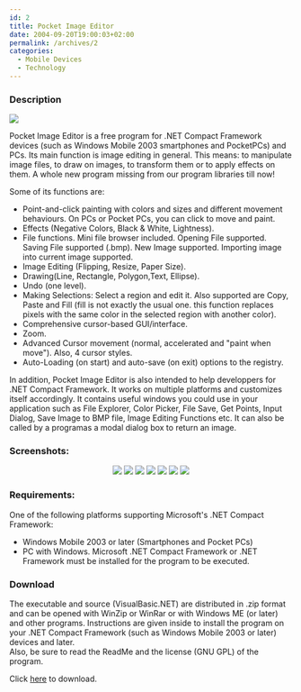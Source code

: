```yaml
---
id: 2
title: Pocket Image Editor
date: 2004-09-20T19:00:03+02:00
permalink: /archives/2
categories:
  - Mobile Devices
  - Technology
---
```

### Description

<img src="/assets/posts/2004-09-20-pocket-image-editor/PocketImageEditor_48.gif" />

Pocket Image Editor is a free program for .NET Compact Framework devices (such as Windows Mobile 2003 smartphones and PocketPCs) and PCs. Its main function is image editing in general. This means: to manipulate image files, to draw on images, to transform them or to apply effects on them. A whole new program missing from our program libraries till now!

Some of its functions are:

  * Point-and-click painting with colors and sizes and different movement behaviours. On PCs or Pocket PCs, you can click to move and paint.
  * Effects (Negative Colors, Black & White, Lightness).
  * File functions. Mini file browser included. Opening File supported. Saving File supported (.bmp). New Image supported. Importing image into current image supported.
  * Image Editing (Flipping, Resize, Paper Size).
  * Drawing(Line, Rectangle, Polygon,Text, Ellipse).
  * Undo (one level).
  * Making Selections: Select a region and edit it. Also supported are Copy, Paste and Fill (fill is not exactly the usual one. this function replaces pixels with the same color in the selected region with another color).
  * Comprehensive cursor-based GUI/interface.
  * Zoom.
  * Advanced Cursor movement (normal, accelerated and "paint when move"). Also, 4 cursor styles.
  * Auto-Loading (on start) and auto-save (on exit) options to the registry.

In addition, Pocket Image Editor is also intended to help developpers for .NET Compact Framework. It works on multiple platforms and customizes itself accordingly. It contains useful windows you could use in your application such as File Explorer, Color Picker, File Save, Get Points, Input Dialog, Save Image to BMP file, Image Editing Functions etc. It can also be called by a programas a modal dialog box to return an image.

### Screenshots:

<p style="text-align: center;">
  <img src="/assets/posts/2004-09-20-pocket-image-editor/PocketImageEditorScreenshot.jpg" />
  <img src="/assets/posts/2004-09-20-pocket-image-editor/PocketImageEditorScreenshot2.jpg" />
  <img src="/assets/posts/2004-09-20-pocket-image-editor/PocketImageEditorScreenshot3.jpg" />
  <img src="/assets/posts/2004-09-20-pocket-image-editor/PocketImageEditorScreenshot4.jpg" />
  <img src="/assets/posts/2004-09-20-pocket-image-editor/PocketImageEditorScreenshot5.jpg" />
  <img src="/assets/posts/2004-09-20-pocket-image-editor/PocketImageEditorScreenshot6.jpg" />
  <img src="/assets/posts/2004-09-20-pocket-image-editor/PocketImageEditorScreenshot7.jpg" />
</p>

### Requirements:

One of the following platforms supporting Microsoft's .NET Compact Framework:

  * Windows Mobile 2003 or later (Smartphones and Pocket PCs)
  * PC with Windows. Microsoft .NET Compact Framework or .NET Framework must be installed for the program to be executed.

### Download

The executable and source (VisualBasic.NET) are distributed in .zip format and can be opened with WinZip or WinRar or with Windows ME (or later) and other programs. Instructions are given inside to install the program on your .NET Compact Framework (such as Windows Mobile 2003 or later) devices and later.  
Also, be sure to read the ReadMe and the license (GNU GPL) of the program.

Click <a href="/assets/posts/2004-09-20-pocket-image-editor/PocketImageEditor1.2.zip">here</a> to download.